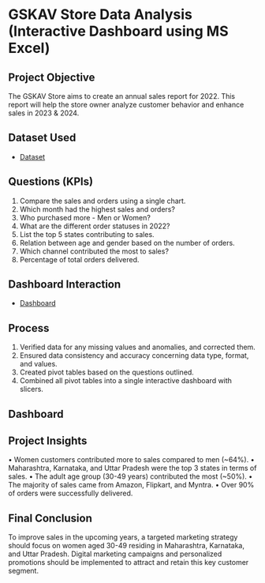 # GSKAV Store Data Analysis (Interactive Dashboard using MS Excel)
## Project Objective
The GSKAV Store aims to create an annual sales report for 2022. This report will help the store owner analyze customer behavior and enhance sales in 2023 & 2024.

## Dataset Used
- <a href="https://github.com/Kavya-634/GSKAV-Excel-Dashboard-for-Data-Analysis/blob/main/GSKAV%20Store%20Data%20Analysis.xlsx">Dataset</a>

## Questions (KPIs)
1.	Compare the sales and orders using a single chart.
2.	Which month had the highest sales and orders?
3.	Who purchased more - Men or Women?
4.	What are the different order statuses in 2022?
5.	List the top 5 states contributing to sales.
6.	Relation between age and gender based on the number of orders.
7.	Which channel contributed the most to sales?
8.	Percentage of total orders delivered.

## Dashboard Interaction 
- <a href="https://github.com/Kavya-634/GSKAV-Excel-Dashboard-for-Data-Analysis/blob/main/GSKAV%20Store%20Excel%20Dashboard.png">Dashboard</a>

## Process
1.	Verified data for any missing values and anomalies, and corrected them.
2.	Ensured data consistency and accuracy concerning data type, format, and values.
3.	Created pivot tables based on the questions outlined.
4.	Combined all pivot tables into a single interactive dashboard with slicers.

## Dashboard



## Project Insights
•	Women customers contributed more to sales compared to men (~64%).
•	Maharashtra, Karnataka, and Uttar Pradesh were the top 3 states in terms of sales.
•	The adult age group (30-49 years) contributed the most (~50%).
•	The majority of sales came from Amazon, Flipkart, and Myntra.
•	Over 90% of orders were successfully delivered.

## Final Conclusion
To improve sales in the upcoming years, a targeted marketing strategy should focus on women aged 30-49 residing in Maharashtra, Karnataka, and Uttar Pradesh. Digital marketing campaigns and personalized promotions should be implemented to attract and retain this key customer segment.


